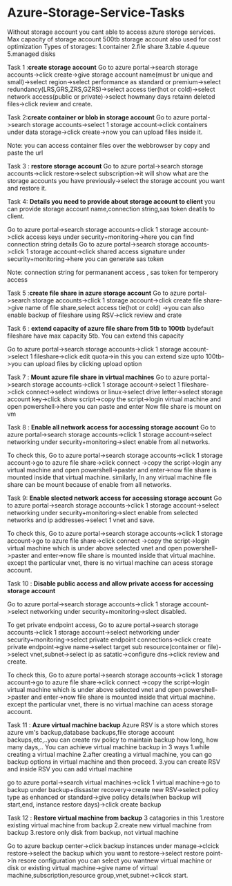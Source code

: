 # Azure-Storage-Service-Tasks

Without storage account you cant able to access azure storege services. 
Max capacity of storage account 500tb
storage account also used for cost optimization
Types of storages: 1.container 2.file share 3.table 4.queue 5.managed disks

Task 1 :**create storage account**
Go to azure portal->search storage accounts->click create->give storage account name(must br unique and small)->select region->select performance as standard or premium->select redundancy(LRS,GRS,ZRS,GZRS)->select access tier(hot or cold)->select network access(public or private)->select howmany days retainn deleted files->click review and create.

Task 2:**create container or blob in storage account**
Go to azure portal->search storage accounts->select 1 storage account->click containers under data storage->click create->now you can upload files inside it.

Note: you can access container files over the webbrowser by copy and paste the url

Task 3 : **restore storage account**
Go to azure portal->search storage accounts->click restore->select subscription->it will show what are the storage accounts you have previously->select the storage account you want and restore it.

Task 4: **Details you need to provide about storage account to client**
you can provide storage account name,connection string,sas token deatils to client.

Go to azure portal->search storage accounts->click 1 storage account->click access keys under security+monitoring->here you can find connection string details
Go to azure portal->search storage accounts->click 1 storage account->click shared access signature under security+monitoring->here you can generate sas token

Note: connection string for permananent access , sas token for temperory access

Task 5 :**create file share in azure storage account** 
Go to azure portal->search storage accounts->click 1 storage account->click create file share->give name of file share,select access tie(hot or cold) ->you can also enable backup of fileshare using RSV->click review and crate

Task 6 : **extend capacity of azure file share from 5tb to 100tb**
bydefault fileshare have max capacity 5tb. You can extend this capacity

Go to azure portal->search storage accounts->click 1 storage account->select 1 fileshare->click edit quota->in this you can extend size upto 100tb->you can upload files by clicking upload option 

Task 7 : **Mount azure file share in virtual machines**
Go to azure portal->search storage accounts->click 1 storage account->select 1 fileshare->click connect->select windows or linux->select drive letter->select storage account key->click show script->copy the script->login virtual machine and open powershell->here you can paste and enter
Now file share is mount on vm

Task 8 : **Enable all network access for accessing storage account**
Go to azure portal->search storage accounts->click 1 storage account->select networking under security+monitoring->slect enable from all networks.

To check this,
Go to azure portal->search storage accounts->click 1 storage account->go to azure file share->click connect ->copy the script->login any virtual machine and open powershell->paster and enter->now file share is mounted inside that virtual machine. similarly, In any virtual machine file share can be mount because of enable from all networks.

Task 9: **Enable slected network access for accessing storage account**
Go to azure portal->search storage accounts->click 1 storage account->select networking under security+monitoring->slect enable from selected networks and ip addresses->select 1 vnet and save.

To check this,
Go to azure portal->search storage accounts->click 1 storage account->go to azure file share->click connect ->copy the script->login  virtual machine which is under above selected vnet and open powershell->paster and enter->now file share is mounted inside that virtual machine. except the particular vnet, there is no virtual machine can acess storage account.

Task 10 : **Disable public access and allow private access for accessing storage account**

Go to azure portal->search storage accounts->click 1 storage account->select networking under security+monitoring->slect disabled.

To get private endpoint access,
Go to azure portal->search storage accounts->click 1 storage account->select networking under security+monitoring->select private endpoint connections->click create private endpoint->give name->select target sub resource(container or file)->select vnet,subnet->select ip as satatic->configure dns->click review and create.

To check this,
Go to azure portal->search storage accounts->click 1 storage account->go to azure file share->click connect ->copy the script->login  virtual machine which is under above selected vnet and open powershell->paster and enter->now file share is mounted inside that virtual machine. except the particular vnet, there is no virtual machine can acess storage account.

Task 11 : **Azure virtual machine backup**
Azure RSV is a store which stores azure vm's backup,database backups,file storage account backups,etc,..you can create rsv policy to maintain backup how long, how many days,..
You can achieve virtual machine backup in 3 ways 1.while creating a virtual machine 2.after creating a virtual machine, you can go backup options in virtual machine and then proceed. 3.you can create RSV and inside RSV you can add virtual machine

go to azure portal->search virtual machines->click 1 virtual machine->go to backup under backup+dissaster recovery->create new RSV->select policy type as enhanced or standard->give policy details(when backup will start,end, instance restore days)->click create backup

Task 12 : **Restore virtual machine from backup**
3 catagories in this 1.restore existing virtual machine from backup 2.create new virtual machine from backup 3.restore only disk from backup, not virtual machine

Go to azure backup center->click backup instances under manage->clcick restore->select the backup which you want to restore->select restore point->In resore configuration you can select  you wantnew virtual machine or disk or existing virtual machine->give name of virtual machine,subscription,resource group,vnet,subnet->clicck start.




